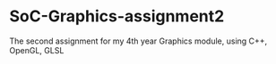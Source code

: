 # SoC-Graphics-assignment2
The second assignment for my 4th year Graphics module, using C++, OpenGL, GLSL
